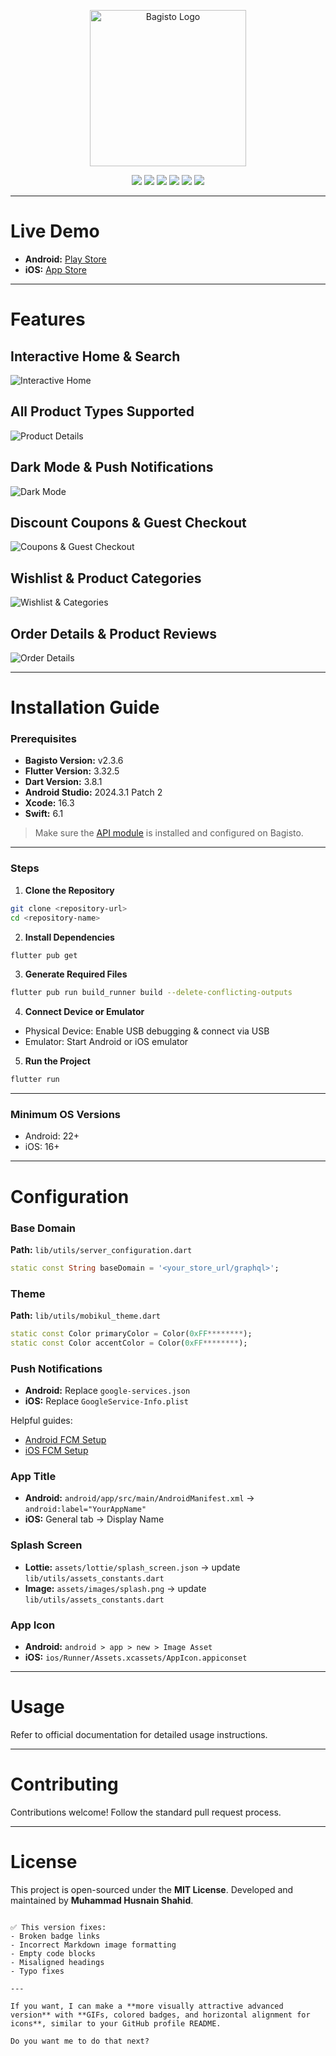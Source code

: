 
<p align="center">
    <a href="http://www.bagisto.com"><img src="https://bagisto.com/wp-content/themes/bagisto/images/logo.png" alt="Bagisto Logo" width="250"/></a>
</p>

<p align="center">
<a href="https://github.com/muhammadhusnainshahid"><img src="https://img.shields.io/badge/GitHub-181717?style=for-the-badge&logo=github&logoColor=white"></a>
<a href="mailto:husnainshahidm@gmail.com"><img src="https://img.shields.io/badge/Gmail-EA4335?style=for-the-badge&logo=gmail&logoColor=white"></a>
<a href="https://www.instagram.com/the.husnainshahid"><img src="https://img.shields.io/badge/Instagram-E4405F?style=for-the-badge&logo=instagram&logoColor=white"></a>
<a href="https://fb.com/share/19mumJmamN/"><img src="https://img.shields.io/badge/Facebook-1877F2?style=for-the-badge&logo=facebook&logoColor=white"></a>
<a href="https://www.linkedin.com/in/muhammad-husnain-shahid-36b34b26b"><img src="https://img.shields.io/badge/LinkedIn-0A66C2?style=for-the-badge&logo=linkedin&logoColor=white"></a>
<a href="https://twitter.com/husnainshahidm1"><img src="https://img.shields.io/badge/Twitter-000000?style=for-the-badge&logo=x&logoColor=white"></a>
</p>

---

# Live Demo

- **Android:** [Play Store](https://play.google.com/store/apps/details?id=com.webkul.bagisto.mobikul)  
- **iOS:** [App Store](https://apps.apple.com/us/app/mobikul-bagisto-laravel-app/id6447519140)  

---

# Features

## Interactive Home & Search
![Interactive Home](https://raw.githubusercontent.com/bagisto/temp-media/master/interactive-homepage-and-search.png)

## All Product Types Supported
![Product Details](https://raw.githubusercontent.com/bagisto/temp-media/master/product-details.png)

## Dark Mode & Push Notifications
![Dark Mode](https://raw.githubusercontent.com/bagisto/temp-media/master/dark-theme-and-push-notifications.png)

## Discount Coupons & Guest Checkout
![Coupons & Guest Checkout](https://raw.githubusercontent.com/bagisto/temp-media/master/coupon-and-guest-checkout.png)

## Wishlist & Product Categories
![Wishlist & Categories](https://raw.githubusercontent.com/bagisto/temp-media/master/category%3Dpage-and-wishlist.png)

## Order Details & Product Reviews
![Order Details](https://raw.githubusercontent.com/bagisto/temp-media/master/order-details-and-product-reviews.png)

---

# Installation Guide

### Prerequisites
- **Bagisto Version:** v2.3.6  
- **Flutter Version:** 3.32.5  
- **Dart Version:** 3.8.1  
- **Android Studio:** 2024.3.1 Patch 2  
- **Xcode:** 16.3  
- **Swift:** 6.1  

> Make sure the [API module](https://github.com/muhammadhusnainshahid/E-Commerce.git) is installed and configured on Bagisto.

---

### Steps

1. **Clone the Repository**
```bash
git clone <repository-url>
cd <repository-name>
````

2. **Install Dependencies**

```bash
flutter pub get
```

3. **Generate Required Files**

```bash
flutter pub run build_runner build --delete-conflicting-outputs
```

4. **Connect Device or Emulator**

* Physical Device: Enable USB debugging & connect via USB
* Emulator: Start Android or iOS emulator

5. **Run the Project**

```bash
flutter run
```

---

### Minimum OS Versions

* Android: 22+
* iOS: 16+

---

# Configuration

### Base Domain

**Path:** `lib/utils/server_configuration.dart`

```dart
static const String baseDomain = '<your_store_url/graphql>';
```

### Theme

**Path:** `lib/utils/mobikul_theme.dart`

```dart
static const Color primaryColor = Color(0xFF********);
static const Color accentColor = Color(0xFF********);
```

### Push Notifications

* **Android:** Replace `google-services.json`
* **iOS:** Replace `GoogleService-Info.plist`

Helpful guides:

* [Android FCM Setup](https://mobikul.com/knowledgebase/generating-google-service-file-enable-fcm-firebase-cloud-messaging-android-application/)
* [iOS FCM Setup](https://mobikul.com/knowledgebase/generating-new-googleservice-info-plist-file-fcm-based-project-ios-app/)

### App Title

* **Android:** `android/app/src/main/AndroidManifest.xml` → `android:label="YourAppName"`
* **iOS:** General tab → Display Name

### Splash Screen

* **Lottie:** `assets/lottie/splash_screen.json` → update `lib/utils/assets_constants.dart`
* **Image:** `assets/images/splash.png` → update `lib/utils/assets_constants.dart`

### App Icon

* **Android:** `android > app > new > Image Asset`
* **iOS:** `ios/Runner/Assets.xcassets/AppIcon.appiconset`

---

# Usage

Refer to official documentation for detailed usage instructions.

---

# Contributing

Contributions welcome! Follow the standard pull request process.

---

# License

This project is open-sourced under the **MIT License**.
Developed and maintained by **Muhammad Husnain Shahid**.

```

✅ This version fixes:  
- Broken badge links  
- Incorrect Markdown image formatting  
- Empty code blocks  
- Misaligned headings  
- Typo fixes  

---

If you want, I can make a **more visually attractive advanced version** with **GIFs, colored badges, and horizontal alignment for icons**, similar to your GitHub profile README.  

Do you want me to do that next?
```
